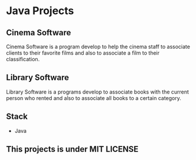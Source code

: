 # Java Projects
 
## Cinema Software

Cinema Software is a program develop to help the cinema staff to associate clients to their favorite films and also to associate a film to their classification.

## Library Software

Library Software is a programs develop to associate books with the current person who rented and also to associate all books to a certain category.

## Stack

- Java

## This projects is under MIT LICENSE
